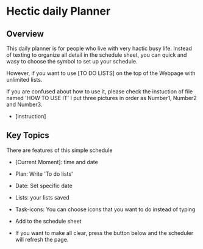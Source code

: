 # Hectic daily Planner

## Overview

This daily planner is for people who live with very hactic busy life. Instead of texting to organize all detail in the schedule sheet, you can quick and wasy to choose the symbol to set up your schedule.

However, if you want to use [TO DO LISTS] on the top of the Webpage with unlimited lists.

If you are confused about how to use it, please check the instuction of file named 'HOW TO USE IT'
I put three pictures in order as Number1, Number2 and Number3.
* [instruction]



## Key Topics

There are features of this simple schedule

* [Current Moment]: time and date

* Plan: Write 'To do lists'
* Date: Set specific date
* Lists: your lists saved

* Task-icons: You can choose icons that you want to do instead of typing
* Add to the schedule sheet

* If you want to make all clear, press the button below and the scheduler will refresh the page.